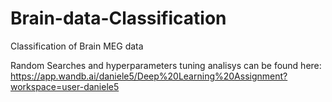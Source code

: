 # Brain-data-Classification
Classification of Brain MEG data

Random Searches and hyperparameters tuning analisys can be found here: https://app.wandb.ai/daniele5/Deep%20Learning%20Assignment?workspace=user-daniele5
